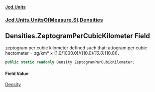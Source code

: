 #### [Jcd.Units](index.md 'index')

### [Jcd.Units.UnitsOfMeasure.SI](Jcd.Units.UnitsOfMeasure.SI.md 'Jcd.Units.UnitsOfMeasure.SI').[Densities](Densities.md 'Jcd.Units.UnitsOfMeasure.SI.Densities')

## Densities.ZeptogramPerCubicKilometer Field

zeptogram per cubic kilometer defined such that: attogram per cubic hectometer = zg/km³ ×
(1.0/1000.0)/((10.0)*(10.0)*(10.0)).

```csharp
public static readonly Density ZeptogramPerCubicKilometer;
```

#### Field Value

[Density](Density.md 'Jcd.Units.UnitTypes.Density')